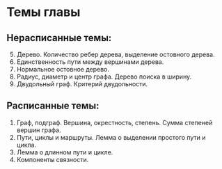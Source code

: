 
# Темы главы

## Нерасписанные темы:
5. Дерево. Количество ребер дерева, выделение остовного дерева.
6. Единственность пути между вершинами дерева.
7. Нормальное остовное дерево.
8. Радиус, диаметр и центр графа. Дерево поиска в ширину.
9. Двудольный граф. Критерий двудольности.

## Расписанные темы:
1. Граф, подграф. Вершина, окрестность, степень. Сумма степеней вершин графа.
2. Пути, циклы и маршруты. Лемма о выделении простого пути и цикла.
3. Лемма о длинном пути и цикле.
4. Компоненты связности. 